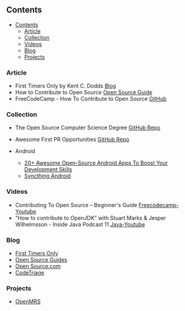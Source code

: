 ## Contents

- [Contents](#contents)
  - [Article](#article)
  - [Collection](#collection)
  - [Videos](#videos)
  - [Blog](#blog)
  - [Projects](#projects)

### Article

* First Timers Only by Kent C. Dodds [Blog](https://kentcdodds.com/blog/first-timers-only)
* How to Contribute to Open Source [Open Source Guide](https://opensource.guide/how-to-contribute/)
* FreeCodeCamp - How To Contribute to Open Source [GitHub](https://github.com/freeCodeCamp/how-to-contribute-to-open-source)

### Collection
* The Open Source Computer Science Degree [GitHub Repo](https://github.com/ForrestKnight/open-source-cs)
* Awesome First PR Opportunities [GitHub Repo](https://github.com/MunGell/awesome-for-beginners)
* Android

  * [20+ Awesome Open-Source Android Apps To Boost Your Development Skills](https://blog.aritraroy.in/20-awesome-open-source-android-apps-to-boost-your-development-skills-b62832cf0fa4)
  * [Syncthing Android](https://github.com/syncthing/syncthing-android/blob/master/CONTRIBUTING.md)


### Videos
- Contributing To Open Source – Beginner's Guide [Freecodecamp-Youtube](https://youtu.be/mklEhT_RLos?si=LYm9tebk0J7MQyNI)
- “How to contribute to OpenJDK” with Stuart Marks & Jesper Wilhelmsson - Inside Java Podcast 11 [Java-Youtube](https://youtu.be/WPZiv1Ow2Qk?si=W4Kx8FtjKyxXSKPI)

### Blog
* [First Timers Only](https://www.firsttimersonly.com/)
* [Open Source Guides](https://opensource.guide/)
* [Open Source.com](https://opensource.com/)
* [CodeTriage](https://www.codetriage.com/)

### Projects

- [OpenMRS](https://github.com/openmrs)